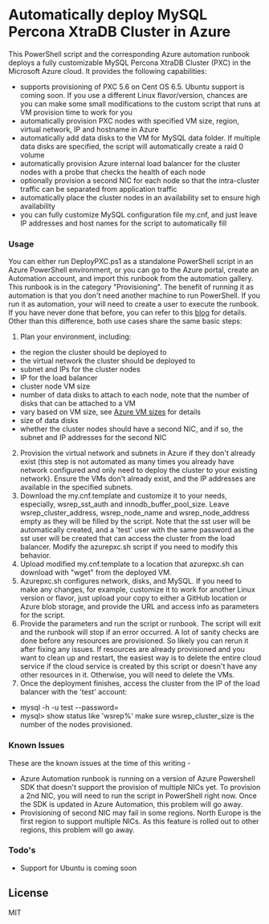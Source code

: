 # Automatically deploy MySQL Percona XtraDB Cluster in Azure

This PowerShell script and the corresponding Azure automation runbook deploys a fully customizable MySQL Percona XtraDB Cluster (PXC) in the Microsoft Azure cloud.  It provides the following capabilities:

  - supports provisioning of PXC 5.6 on Cent OS 6.5.  Ubuntu support is coming soon.  If you use a different Linux flavor/version, chances are you can make some small modifications to the custom script that runs at VM provision time to work for you
  - automatically provision PXC nodes with specified VM size, region, virtual network, IP and hostname in Azure
  - automatically add data disks to the VM for MySQL data folder.  If multiple data disks are specified, the script will automatically create a raid 0 volume
  - automatically provision Azure internal load balancer for the cluster nodes with a probe that checks the health of each node
  - optionally provision a second NIC for each node so that the intra-cluster traffic can be separated from application traffic
  - automatically place the cluster nodes in an availability set to ensure high availability
  - you can fully customize MySQL configuration file my.cnf, and just leave IP addresses and host names for the script to automatically fill

### Usage

You can either run DeployPXC.ps1 as a standalone PowerShell script in an Azure PowerShell environment, or you can go to the Azure portal, create an Automation account, and import this runbook from the automation gallery.  This runbook is in the category "Provisioning".  The benefit of running it as automation is that you don't need another machine to run PowerShell.  If you run it as automation, your will need to create a user to execute the runbook.  If you have never done that before, you can refer to this [blog](http://azure.microsoft.com/blog/2014/08/27/azure-automation-authenticating-to-azure-using-azure-active-directory/) for details.  Other than this difference, both use cases share the same basic steps:

 1. Plan your environment, including: 
- the region the cluster should be deployed to
- the virtual network the cluster should be deployed to
- subnet and IPs for the cluster nodes
- IP for the load balancer 
- cluster node VM size 
- number of data disks to attach to each node, note that the number of disks that can be attached to a VM    
- vary based on VM size, see [Azure VM    sizes](http://msdn.microsoft.com/en-us/library/azure/dn197896.aspx)    for details 
- size of data disks 
- whether the cluster nodes should have a second NIC, and if so, the subnet and IP addresses for the second  NIC
 2. Provision the virtual network and subnets in Azure if they don't already exist (this step is not automated as many times you already have network configured and only need to deploy the cluster to your existing network).  Ensure the VMs don't already exist, and the IP addresses are available in the specified subnets.
 3. Download the my.cnf.template and customize it to your needs, especially, wsrep_sst_auth and innodb_buffer_pool_size.  Leave wsrep_cluster_address, wsrep_node_name and wsrep_node_address empty as they will be filled by the script.  Note that the sst user will be automatically created, and a 'test' user with the same password as the sst user will be created that can access the cluster from the load balancer.  Modify the azurepxc.sh script if you need to modify this behavior.
 4. Upload modified my.cnf.template to a location that azurepxc.sh can download with "wget" from the deployed VM. 
 5. Azurepxc.sh configures network, disks, and MySQL.  If you need to make any changes, for example, customize it to work for another Linux version or flavor, just upload your copy to either a GitHub location or Azure blob storage, and provide the URL and access info as parameters for the script. 
 6. Provide the parameters and run the script or runbook.  The script will exit and the runbook will stop if an error occurred.  A lot of sanity checks are done before any resources are provisioned.  So likely you can rerun it after fixing any issues.  If resources are already provisioned and you want to clean up and restart, the easiest way is to delete the entire cloud service if the cloud service is created by this script or doesn't have any other resources in it.  Otherwise, you will need to delete the VMs. 
 7. Once the deployment finishes, access the cluster from the IP of the load balancer with the 'test' account:
 - mysql -h <load balancer ip> -u test --password=<same as sst by default>
 - mysql> show status like 'wsrep%' 
 make sure wsrep_cluster_size is the number of the nodes provisioned.

### Known Issues

These are the known issues at the time of this writing - 

 - Azure Automation runbook is running on a version of Azure Powershell
   SDK that doesn't support the provision of multiple NICs yet.  To
   provision a 2nd NIC, you will need to run the script in PowerShell
   right now.  Once the SDK is updated in Azure Automation, this problem
   will go away.
 - Provisioning of second NIC may fail in some regions. 
   North Europe is the first region to support multiple NICs.  As this
   feature is rolled out to other regions, this problem will go away.

### Todo's

 - Support for Ubuntu is coming soon

License
----
MIT
